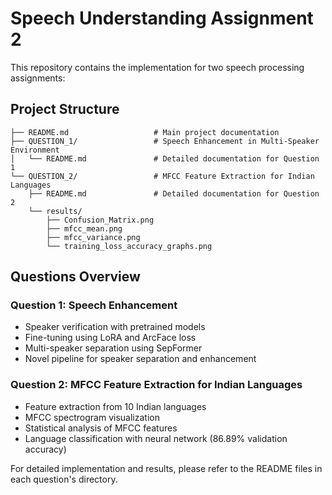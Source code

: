 # Speech Understanding Assignment 2

This repository contains the implementation for two speech processing assignments:

## Project Structure
```
├── README.md                   # Main project documentation
├── QUESTION_1/                 # Speech Enhancement in Multi-Speaker Environment
│   └── README.md               # Detailed documentation for Question 1
└── QUESTION_2/                 # MFCC Feature Extraction for Indian Languages
    ├── README.md               # Detailed documentation for Question 2
    └── results/
        ├── Confusion_Matrix.png
        ├── mfcc_mean.png
        ├── mfcc_variance.png
        └── training_loss_accuracy_graphs.png
```

## Questions Overview

### Question 1: Speech Enhancement
- Speaker verification with pretrained models
- Fine-tuning using LoRA and ArcFace loss
- Multi-speaker separation using SepFormer
- Novel pipeline for speaker separation and enhancement

### Question 2: MFCC Feature Extraction for Indian Languages
- Feature extraction from 10 Indian languages
- MFCC spectrogram visualization
- Statistical analysis of MFCC features
- Language classification with neural network (86.89% validation accuracy)

For detailed implementation and results, please refer to the README files in each question's directory.
